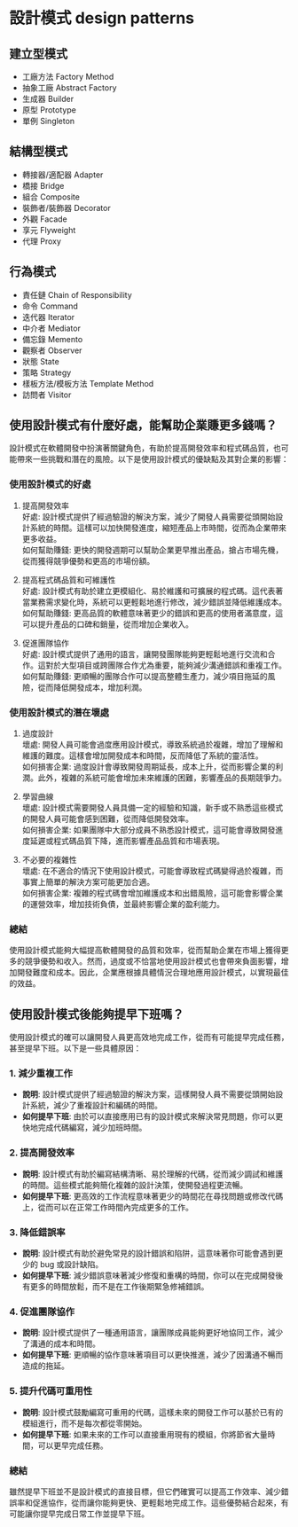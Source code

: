 # 設計模式 design patterns

## 建立型模式
- 工廠方法 Factory Method
- 抽象工廠 Abstract Factory
- 生成器 Builder
- 原型 Prototype
- 單例 Singleton

## 結構型模式
- 轉接器/適配器 Adapter
- 橋接 Bridge
- 組合 Composite
- 裝飾者/裝飾器 Decorator
- 外觀 Facade
- 享元 Flyweight
- 代理 Proxy

## 行為模式
- 責任鏈 Chain of Responsibility
- 命令 Command
- 迭代器 Iterator
- 中介者 Mediator
- 備忘錄 Memento
- 觀察者 Observer
- 狀態 State
- 策略 Strategy
- 樣板方法/模板方法 Template Method
- 訪問者 Visitor


## 使用設計模式有什麼好處，能幫助企業賺更多錢嗎？  
設計模式在軟體開發中扮演著關鍵角色，有助於提高開發效率和程式碼品質，也可能帶來一些挑戰和潛在的風險。以下是使用設計模式的優缺點及其對企業的影響：

### 使用設計模式的好處  
1. 提高開發效率  
好處: 設計模式提供了經過驗證的解決方案，減少了開發人員需要從頭開始設計系統的時間。這樣可以加快開發進度，縮短產品上市時間，從而為企業帶來更多收益。  
如何幫助賺錢: 更快的開發週期可以幫助企業更早推出產品，搶占市場先機，從而獲得競爭優勢和更高的市場份額。  

2. 提高程式碼品質和可維護性  
好處: 設計模式有助於建立更模組化、易於維護和可擴展的程式碼。這代表著當業務需求變化時，系統可以更輕鬆地進行修改，減少錯誤並降低維護成本。  
如何幫助賺錢: 更高品質的軟體意味著更少的錯誤和更高的使用者滿意度，這可以提升產品的口碑和銷量，從而增加企業收入。  

3. 促進團隊協作  
好處: 設計模式提供了通用的語言，讓開發團隊能夠更輕鬆地進行交流和合作。這對於大型項目或跨團隊合作尤為重要，能夠減少溝通錯誤和重複工作。  
如何幫助賺錢: 更順暢的團隊合作可以提高整體生產力，減少項目拖延的風險，從而降低開發成本，增加利潤。  

### 使用設計模式的潛在壞處  
1. 過度設計  
壞處: 開發人員可能會過度應用設計模式，導致系統過於複雜，增加了理解和維護的難度。這樣會增加開發成本和時間，反而降低了系統的靈活性。  
如何損害企業: 過度設計會導致開發周期延長，成本上升，從而影響企業的利潤。此外，複雜的系統可能會增加未來維護的困難，影響產品的長期競爭力。  

2. 學習曲線  
壞處: 設計模式需要開發人員具備一定的經驗和知識，新手或不熟悉這些模式的開發人員可能會感到困難，從而降低開發效率。  
如何損害企業: 如果團隊中大部分成員不熟悉設計模式，這可能會導致開發進度延遲或程式碼品質下降，進而影響產品品質和市場表現。  

3. 不必要的複雜性  
壞處: 在不適合的情況下使用設計模式，可能會導致程式碼變得過於複雜，而事實上簡單的解決方案可能更加合適。  
如何損害企業: 複雜的程式碼會增加維護成本和出錯風險，這可能會影響企業的運營效率，增加技術負債，並最終影響企業的盈利能力。  

### 總結  
使用設計模式能夠大幅提高軟體開發的品質和效率，從而幫助企業在市場上獲得更多的競爭優勢和收入。然而，過度或不恰當地使用設計模式也會帶來負面影響，增加開發難度和成本。因此，企業應根據具體情況合理地應用設計模式，以實現最佳的效益。  

## 使用設計模式後能夠提早下班嗎？
使用設計模式的確可以讓開發人員更高效地完成工作，從而有可能提早完成任務，甚至提早下班。以下是一些具體原因：

### 1. **減少重複工作**
   - **說明**: 設計模式提供了經過驗證的解決方案，這樣開發人員不需要從頭開始設計系統，減少了重複設計和編碼的時間。
   - **如何提早下班**: 由於可以直接應用已有的設計模式來解決常見問題，你可以更快地完成代碼編寫，減少加班時間。

### 2. **提高開發效率**
   - **說明**: 設計模式有助於編寫結構清晰、易於理解的代碼，從而減少調試和維護的時間。這些模式能夠簡化複雜的設計決策，使開發過程更流暢。
   - **如何提早下班**: 更高效的工作流程意味著更少的時間花在尋找問題或修改代碼上，從而可以在正常工作時間內完成更多的工作。

### 3. **降低錯誤率**
   - **說明**: 設計模式有助於避免常見的設計錯誤和陷阱，這意味著你可能會遇到更少的 bug 或設計缺陷。
   - **如何提早下班**: 減少錯誤意味著減少修復和重構的時間，你可以在完成開發後有更多的時間放鬆，而不是在工作後期緊急修補錯誤。

### 4. **促進團隊協作**
   - **說明**: 設計模式提供了一種通用語言，讓團隊成員能夠更好地協同工作，減少了溝通的成本和時間。
   - **如何提早下班**: 更順暢的協作意味著項目可以更快推進，減少了因溝通不暢而造成的拖延。

### 5. **提升代碼可重用性**
   - **說明**: 設計模式鼓勵編寫可重用的代碼，這樣未來的開發工作可以基於已有的模組進行，而不是每次都從零開始。
   - **如何提早下班**: 如果未來的工作可以直接重用現有的模組，你將節省大量時間，可以更早完成任務。

### 總結
雖然提早下班並不是設計模式的直接目標，但它們確實可以提高工作效率、減少錯誤率和促進協作，從而讓你能夠更快、更輕鬆地完成工作。這些優勢結合起來，有可能讓你提早完成日常工作並提早下班。